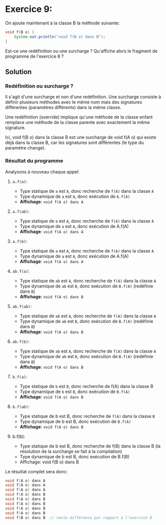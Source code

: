 # Exercice 9:

On ajoute maintenant à la classe B la méthode suivante:
```java
void f(B o) {
    System.out.println("void f(B o) dans B");
}
```

Est-ce une redéfinition ou une surcharge ? Qu'affiche alors le fragment de programme de l'exercice 8 ?

## Solution

### Redéfinition ou surcharge ?

Il s'agit d'une surcharge et non d'une redéfinition. Une surcharge consiste à définir plusieurs méthodes avec le même nom mais des signatures différentes (paramètres différents) dans la même classe.

Une redéfinition (override) implique qu'une méthode de la classe enfant remplace une méthode de la classe parente avec exactement la même signature.

Ici, void f(B o) dans la classe B est une surcharge de void f(A o) qui existe déjà dans la classe B, car les signatures sont différentes (le type du paramètre change).

### Résultat du programme

Analysons à nouveau chaque appel:

1. `a.f(a)`:
   - Type statique de `a` est `A`, donc recherche de `f(A)` dans la classe `A`
   - Type dynamique de `a` est `A`, donc exécution de `A.f(A)`
   - **Affichage**: `void f(A o) dans A`

2. `a.f(ab)`:
   - Type statique de `a` est `A`, donc recherche de `f(A)` dans la classe `A`
   - Type dynamique de `a` est `A`, donc exécution de A.f(A)
   - **Affichage**: `void f(A o) dans A`

3. `a.f(b)`:
   - Type statique de `a` est `A`, donc recherche de `f(A)` dans la classe `A`
   - Type dynamique de `a` est `A`, donc exécution de A.f(A)
   - **Affichage**: `void f(A o) dans A`

4. `ab.f(a)`:
   - Type statique de `ab` est `A`, donc recherche de `f(A)` dans la classe `A`
   - Type dynamique de `ab` est `B`, donc exécution de `B.f(A)` (redéfinie dans `B`)
   - **Affichage**: `void f(A o) dans B`

5. `ab.f(ab)`:
   - Type statique de `ab` est `A`, donc recherche de `f(A)` dans la classe `A`
   - Type dynamique de `ab` est `B`, donc exécution de `B.f(A)` (redéfinie dans `B`)
   - **Affichage**: `void f(A o) dans B`

6. `ab.f(b)`:
   - Type statique de `ab` est `A`, donc recherche de `f(A)` dans la classe `A`
   - Type dynamique de `ab` est `B`, donc exécution de `B.f(A)` (redéfinie dans `B`)
   - **Affichage**: `void f(A o) dans B`

7. `b.f(a)`:
   -  Type statique de `b` est `B`, donc recherche de f(A) dans la classe B
   - Type dynamique de `b` est `B`, donc exécution de `B.f(A)`
   - **Affichage**: `void f(A o) dans B`

8. `b.f(ab)`:
   - Type statique de b est B, donc recherche de `f(A)` dans la classe `B`
   - Type dynamique de b est B, donc exécution de `B.f(A)`
   - **Affichage**: `void f(A o) dans B`

9. b.f(b):
   - Type statique de b est B, donc recherche de f(B) dans la classe B (la résolution de la surcharge se fait à la compilation)
   - Type dynamique de b est B, donc exécution de B.f(B)
   - Affichage: void f(B o) dans B

Le résultat complet sera donc:
```java
void f(A o) dans A
void f(A o) dans A
void f(A o) dans A
void f(A o) dans B
void f(A o) dans B
void f(A o) dans B
void f(A o) dans B
void f(A o) dans B
void f(B o) dans B  // seule différence par rapport à l'exercice 8
```